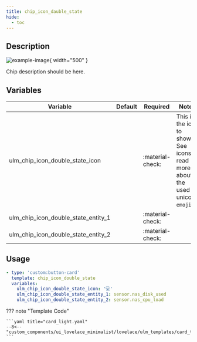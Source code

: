 ```yaml
---
title: chip_icon_dauble_state
hide:
  - toc
---
```

<!-- markdownlint-disable MD046 -->

## Description

![example-image](../../assets/img/ulm_chips/chip_icon_dauble_state.png){ width="500" }

Chip description should be here.

## Variables

| Variable | Default | Required         | Notes             |
|----------|---------|------------------|-------------------|
| ulm_chip_icon_double_state_icon     |         | :material-check: | This is the icon to show. See icons to read more about the used unicode `emojis`. |
|ulm_chip_icon_double_state_entity_1|     | :material-check: |  |
|ulm_chip_icon_double_state_entity_2|     | :material-check: |  |

## Usage

```yaml
- type: 'custom:button-card'
  template: chip_icon_double_state
  variables:
    ulm_chip_icon_double_state_icon: '💻'
    ulm_chip_icon_double_state_entity_1: sensor.nas_disk_used
    ulm_chip_icon_double_state_entity_2: sensor.nas_cpu_load
```

??? note "Template Code"

    ```yaml title="card_light.yaml"
    --8<-- "custom_components/ui_lovelace_minimalist/lovelace/ulm_templates/card_templates/chips/chip_icon_double_state.yaml"
    ```
